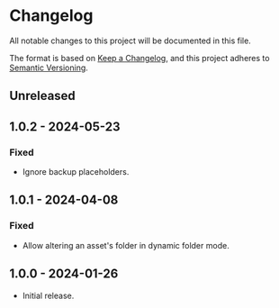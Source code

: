 # Changelog

All notable changes to this project will be documented in this file.

The format is based on [Keep a Changelog](https://keepachangelog.com/en/1.0.0/),
and this project adheres to [Semantic Versioning](https://semver.org/spec/v2.0.0.html).

## Unreleased

## 1.0.2 - 2024-05-23

### Fixed

- Ignore backup placeholders.

## 1.0.1 - 2024-04-08

### Fixed

- Allow altering an asset's folder in dynamic folder mode.

## 1.0.0 - 2024-01-26

- Initial release.